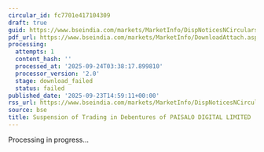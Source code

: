 ```yaml
---
circular_id: fc7701e417104309
draft: true
guid: https://www.bseindia.com/markets/MarketInfo/DispNoticesNCirculars.aspx?Noticeid={52BF9075-AB0C-4AA9-B0EA-6A548ECDF27F}&noticeno=20250923-76&dt=09/23/2025&icount=76&totcount=84&flag=0
pdf_url: https://www.bseindia.com/markets/MarketInfo/DownloadAttach.aspx?id=20250923-76&attachedId=
processing:
  attempts: 1
  content_hash: ''
  processed_at: '2025-09-24T03:38:17.899810'
  processor_version: '2.0'
  stage: download_failed
  status: failed
published_date: '2025-09-23T14:59:11+00:00'
rss_url: https://www.bseindia.com/markets/MarketInfo/DispNoticesNCirculars.aspx?Noticeid={52BF9075-AB0C-4AA9-B0EA-6A548ECDF27F}&noticeno=20250923-76&dt=09/23/2025&icount=76&totcount=84&flag=0
source: bse
title: Suspension of Trading in Debentures of PAISALO DIGITAL LIMITED
---
```


Processing in progress...